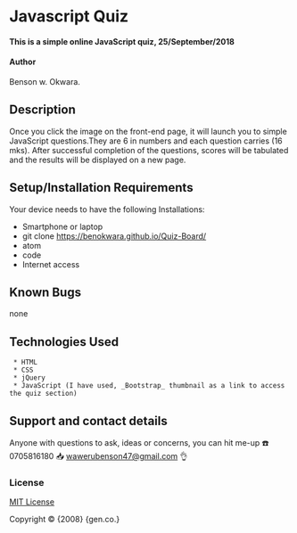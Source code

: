 # Javascript Quiz
#### This is a simple online JavaScript quiz, 25/September/2018
#### Author
  Benson w. Okwara.
## Description
Once you click the image on the front-end page, it will launch you to simple JavaScript questions.They are 6 in numbers and each question carries (16 mks). After successful completion of the questions, scores will be tabulated and the results will be displayed on a new page.
## Setup/Installation Requirements
Your device needs to have the following Installations:
* Smartphone or laptop
* git clone  https://benokwara.github.io/Quiz-Board/
* atom
* code
* Internet access
## Known Bugs
  none  
## Technologies Used
     * HTML
     * CSS
     * jQuery
     * JavaScript (I have used, _Bootstrap_ thumbnail as a link to access the quiz section)
## Support and contact details
Anyone with questions to ask, ideas or concerns, you can hit me-up
:phone: 0705816180    :inbox_tray: wawerubenson47@gmail.com :ok_hand:
### License
[MIT License](https://choosealicense.com/licenses/mit/#)

Copyright :copyright: {2008} {gen.co.}
